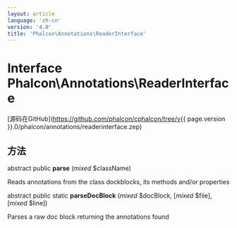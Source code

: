 ```yaml
---
layout: article
language: 'zh-cn'
version: '4.0'
title: 'Phalcon\Annotations\ReaderInterface'
---
```

# Interface **Phalcon\Annotations\ReaderInterface**

[源码在GitHub](https://github.com/phalcon/cphalcon/tree/v{{ page.version }}.0/phalcon/annotations/readerinterface.zep)

## 方法

abstract public **parse** (*mixed* $className)

Reads annotations from the class dockblocks, its methods and/or properties

abstract public static **parseDocBlock** (*mixed* $docBlock, [*mixed* $file], [*mixed* $line])

Parses a raw doc block returning the annotations found